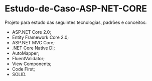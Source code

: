 # Estudo-de-Caso-ASP-NET-CORE

Projeto para estudo das seguintes tecnologias, padrões e conceitos:
<ul>
  <li>ASP.NET Core 2.0;</li>
  <li>Entity Framework Core 2.0;</li>
  <li>ASP.NET MVC Core;</li>
  <li>.NET Core Native DI;</li>
  <li>AutoMapper;</li>
  <li>FluentValidator;</li>
  <li>View Components;</li>
  <li>Code First;</li>
  <li>SOLID.</li>
</ul>

